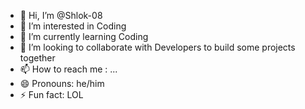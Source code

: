 - 👋 Hi, I’m @Shlok-08
- 👀 I’m interested in Coding
- 🌱 I’m currently learning Coding
- 💞️ I’m looking to collaborate with Developers to build some projects together
- 📫 How to reach me : ...
- 😄 Pronouns: he/him
- ⚡ Fun fact: LOL

<!---
Shlok-08/Shlok-08 is a ✨ special ✨ repository because its `README.md` (this file) appears on your GitHub profile.
You can click the Preview link to take a look at your changes.
--->
